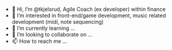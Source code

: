 - 👋 Hi, I’m @tkjelsrud, Agile Coach (ex developer) within finance
- 👀 I’m interested in front-end/game development, music related development (midi, note sequencing)
- 🌱 I’m currently learning ...
- 💞️ I’m looking to collaborate on ...
- 📫 How to reach me ...

<!---
tkjelsrud/tkjelsrud is a ✨ special ✨ repository because its `README.md` (this file) appears on your GitHub profile.
You can click the Preview link to take a look at your changes.
--->
